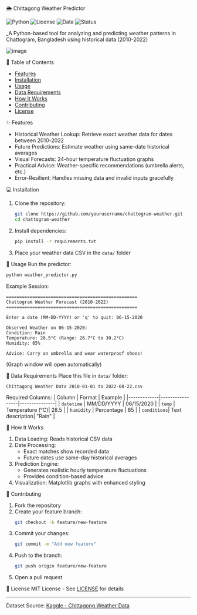  🌦️ Chittagong Weather Predictor
 
 ![Python](https://img.shields.io/badge/python-3.10%2B-blue)
![License](https://img.shields.io/badge/license-MIT-green)
![Data](https://img.shields.io/badge/dataset-2010--2022-orange)
![Status](https://img.shields.io/badge/status-active-brightgreen)

_A Python-based tool for analyzing and predicting weather patterns in Chattogram, Bangladesh using historical data (2010-2022)

![image](https://github.com/user-attachments/assets/f7fb36a9-bf79-4038-947a-4e7915c27e4a)

 📖 Table of Contents
- [Features](-features)
- [Installation](-installation)
- [Usage](-usage)
- [Data Requirements](-data-requirements)
- [How It Works](-how-it-works)
- [Contributing](-contributing)
- [License](-license)

 ✨ Features
- Historical Weather Lookup: Retrieve exact weather data for dates between 2010-2022
- Future Predictions: Estimate weather using same-date historical averages
- Visual Forecasts: 24-hour temperature fluctuation graphs
- Practical Advice: Weather-specific recommendations (umbrella alerts, etc.)
- Error-Resilient: Handles missing data and invalid inputs gracefully

 💻 Installation
1. Clone the repository:
   ```bash
   git clone https://github.com/yourusername/chattogram-weather.git
   cd chattogram-weather
   ```

2. Install dependencies:
   ```bash
   pip install -r requirements.txt
   ```

3. Place your weather data CSV in the `data/` folder

 🚀 Usage
Run the predictor:
```bash
python weather_predictor.py
```

Example Session:
```
==================================================
Chattogram Weather Forecast (2010-2022)
==================================================

Enter a date (MM-DD-YYYY) or 'q' to quit: 06-15-2020

Observed Weather on 06-15-2020:
Condition: Rain
Temperature: 28.5°C (Range: 26.7°C to 30.2°C)
Humidity: 85%

Advice: Carry an umbrella and wear waterproof shoes!
```
(Graph window will open automatically)

 📂 Data Requirements
Place this file in `data/` folder:
```
Chittagong Weather Data 2010-01-01 to 2022-08-22.csv
```

Required Columns:
| Column      | Format          | Example       |
|-------------|-----------------|---------------|
| `datetime`  | MM/DD/YYYY      | 06/15/2020    |
| `temp`      | Temperature (°C)| 28.5          |
| `humidity`  | Percentage      | 85            |
| `conditions`| Text description| "Rain"        |

 🔧 How It Works
1. Data Loading: Reads historical CSV data
2. Date Processing:
   - Exact matches show recorded data
   - Future dates use same-day historical averages
3. Prediction Engine:
   - Generates realistic hourly temperature fluctuations
   - Provides condition-based advice
4. Visualization: Matplotlib graphs with enhanced styling

 🤝 Contributing
1. Fork the repository
2. Create your feature branch:
   ```bash
   git checkout -b feature/new-feature
   ```
3. Commit your changes:
   ```bash
   git commit -m "Add new feature"
   ```
4. Push to the branch:
   ```bash
   git push origin feature/new-feature
   ```
5. Open a pull request

 📜 License
MIT License - See [LICENSE](LICENSE) for details

---

Dataset Source: [Kaggle - Chittagong Weather Data](https://www.kaggle.com/datasets/mohammadsadmantahsin/chittagong-weather-data-from-2000-to-2020)
